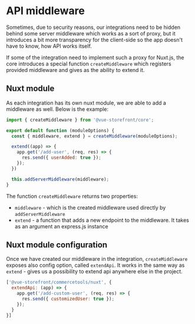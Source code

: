 # API middleware

Sometimes, due to security reasons, our integrations need to be hidden behind some server middleware which works as a sort of proxy, but it introduces a bit more transparency for the client-side so the app doesn't have to know, how API works itself.

If some of the integration need to implement such a proxy for Nuxt.js, the core introduces a special function `createMiddleware` which registers provided middleware and gives as the ability to extend it.

## Nuxt module
As each integration has its own nuxt module, we are able to add a middleware as well. Below is the example:

```js
import { createMiddleware } from '@vue-storefront/core';

export default function (moduleOptions) {
  const { middleware, extend } = createMiddleware(moduleOptions);

  extend((app) => {
    app.get('/add-user', (req, res) => {
      res.send({ userAdded: true });
    });
  })

  this.addServerMiddleware(middleware);
}
```

The function `createMiddleware` returns two properties:
- `middleware` - which is the created middleware used directly by `addServerMiddleware`
- `extend` - a function that adds a new endpoint to the middleware. It takes as an argument an express.js instance

## Nuxt module configuration

Once we have created our middleware in the integration, `createMiddleware` exposes also config option, called `extendApi`. It works in the same way as `extend` - gives us a possibility to extend api anywhere else in the project.

```js
['@vue-storefront/commercetools/nuxt', {
  extendApi: (app) => {
    app.get('/add-custom-user', (req, res) => {
      res.send({ customizedUser: true });
    });
  }
}]
```
